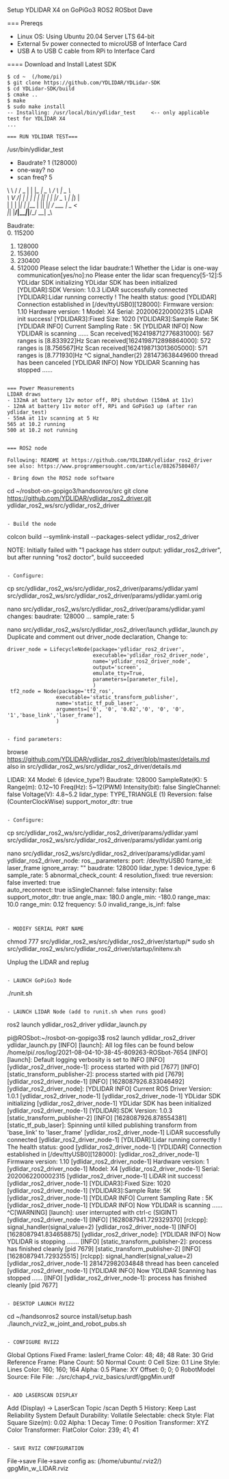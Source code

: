 Setup YDLIDAR X4 on GoPiGo3 ROS2 ROSbot Dave

=== Prereqs  
- Linux OS: Using Ubuntu 20.04 Server LTS 64-bit  
- External 5v power connected to microUSB of Interface Card  
- USB A to USB C cable from RPi to Interface Card  

==== Download and Install Latest SDK  
```
$ cd ~  (/home/pi)  
$ git clone https://github.com/YDLIDAR/YDLidar-SDK
$ cd YDLidar-SDK/build
$ cmake ..
$ make
$ sudo make install
-- Installing: /usr/local/bin/ydlidar_test     <-- only applicable test for YDLIDAR X4
...

=== RUN YDLIDAR TEST===  
```
/usr/bin/ydlidar_test
- Baudrate? 1 (128000)
- one-way? no
- scan freq? 5



\ \ / /  _ \| |   |_ _|  _ \  / \  |  _ \   
 \ V /| | | | |    | || | | |/ _ \ | |_) |  
  | | | |_| | |___ | || |_| / ___ \|  _ <  
  |_| |____/|_____|___|____/_/   \_\_| \_\  

Baudrate:  
0. 115200  
1. 128000
2. 153600
3. 230400
4. 512000
Please select the lidar baudrate:1
Whether the Lidar is one-way communication[yes/no]:no
Please enter the lidar scan frequency[5-12]:5
YDLidar SDK initializing
YDLidar SDK has been initialized
[YDLIDAR]:SDK Version: 1.0.3
LiDAR successfully connected
[YDLIDAR]:Lidar running correctly ! The health status: good
[YDLIDAR] Connection established in [/dev/ttyUSB0][128000]:
Firmware version: 1.10
Hardware version: 1
Model: X4
Serial: 2020062200002315
LiDAR init success!
[YDLIDAR3]:Fixed Size: 1020
[YDLIDAR3]:Sample Rate: 5K
[YDLIDAR INFO] Current Sampling Rate : 5K
[YDLIDAR INFO] Now YDLIDAR is scanning ......
Scan received[1624198712776831000]: 567 ranges is [8.833922]Hz
Scan received[1624198712898864000]: 572 ranges is [8.756567]Hz
Scan received[1624198713013605000]: 571 ranges is [8.771930]Hz
^C
signal_handler(2)
281473638449600 thread has been canceled
[YDLIDAR INFO] Now YDLIDAR Scanning has stopped ......

```

=== Power Measurements  
LIDAR draws   
- 132mA at battery 12v motor off, RPi shutdown (150mA at 11v)  
- 12mA at battery 11v motor off, RPi and GoPiGo3 up (after ran ydlidar_test)  
- 55mA at 11v scanning at 5 Hz  
565 at 10.2 running  
500 at 10.2 not running  


=== ROS2 node  

Following: README at https://github.com/YDLIDAR/ydlidar_ros2_driver  
see also: https://www.programmersought.com/article/88267580407/  

- Bring down the ROS2 node software  
```
cd ~/rosbot-on-gopigo3/handsonros/src
git clone https://github.com/YDLIDAR/ydlidar_ros2_driver.git ydlidar_ros2_ws/src/ydlidar_ros2_driver
```

- Build the node
```
colcon build --symlink-install --packages-select ydlidar_ros2_driver

NOTE: Initially failed with "1 package has stderr output: ydlidar_ros2_driver",  
      but after running "ros2 doctor", build succeeded
```

- Configure:
```
cp src/ydlidar_ros2_ws/src/ydlidar_ros2_driver/params/ydlidar.yaml src/ydlidar_ros2_ws/src/ydlidar_ros2_driver/params/ydlidar.yaml.orig

nano src/ydlidar_ros2_ws/src/ydlidar_ros2_driver/params/ydlidar.yaml
changes:
  baudrate: 128000
  ...
  sample_rate: 5


nano src/ydlidar_ros2_ws/src/ydlidar_ros2_driver/launch.ydlidar_launch.py
  Duplicate and comment out driver_node declaration,
  Change to: 

    driver_node = LifecycleNode(package='ydlidar_ros2_driver',
                                executable='ydlidar_ros2_driver_node',
                                name='ydlidar_ros2_driver_node',
                                output='screen',
                                emulate_tty=True,
                                parameters=[parameter_file],
                                )
     tf2_node = Node(package='tf2_ros',
                    executable='static_transform_publisher',
                    name='static_tf_pub_laser',
                    arguments=['0', '0', '0.02','0', '0', '0', '1','base_link','laser_frame'],
                    )

```

- find parameters:
```
browse https://github.com/YDLIDAR/ydlidar_ros2_driver/blob/master/details.md  
  also in src/ydlidar_ros2_ws/src/ydlidar_ros2_driver/details.md  


LIDAR: X4
Model: 6  (device_type?)
Baudrate: 128000
SampleRate(K): 5
Range(m): 0.12~10
Freq(Hz): 5~12(PWM)
Intensity(bit): false
SingleChannel: false
Voltage(V): 4.8~5.2
lidar_type: TYPE_TRIANGLE (1)
Reversion: false (CounterClockWise)
support_motor_dtr: true
```

- Configure:
```
cp src/ydlidar_ros2_ws/src/ydlidar_ros2_driver/params/ydlidar.yaml src/ydlidar_ros2_ws/src/ydlidar_ros2_driver/params/ydlidar.yaml.orig

nano src/ydlidar_ros2_ws/src/ydlidar_ros2_driver/params/ydlidar.yaml
ydlidar_ros2_driver_node:
  ros__parameters:
    port: /dev/ttyUSB0
    frame_id: laser_frame
    ignore_array: ""
    baudrate: 128000
    lidar_type: 1
    device_type: 6
    sample_rate: 5
    abnormal_check_count: 4
    resolution_fixed: true
    reversion: false
    inverted: true  
    auto_reconnect: true
    isSingleChannel: false
    intensity: false
    support_motor_dtr: true
    angle_max: 180.0
    angle_min: -180.0
    range_max: 10.0
    range_min: 0.12
    frequency: 5.0
    invalid_range_is_inf: false
```


- MODIFY SERIAL PORT NAME
```
chmod 777 src/ydlidar_ros2_ws/src/ydlidar_ros2_driver/startup/*
sudo sh src/ydlidar_ros2_ws/src/ydlidar_ros2_driver/startup/initenv.sh

Unplug the LIDAR and replug
```

- LAUNCH GoPiGo3 Node
```
./runit.sh
```

- LAUNCH LIDAR Node (add to runit.sh when runs good)
```
ros2 launch ydlidar_ros2_driver ydlidar_launch.py 

pi@ROSbot:~/rosbot-on-gopigo3$ ros2 launch ydlidar_ros2_driver ydlidar_launch.py 
[INFO] [launch]: All log files can be found below /home/pi/.ros/log/2021-08-04-10-38-45-809263-ROSbot-7654
[INFO] [launch]: Default logging verbosity is set to INFO
[INFO] [ydlidar_ros2_driver_node-1]: process started with pid [7677]
[INFO] [static_transform_publisher-2]: process started with pid [7679]
[ydlidar_ros2_driver_node-1] [INFO] [1628087926.833046492] [ydlidar_ros2_driver_node]: [YDLIDAR INFO] Current ROS Driver Version: 1.0.1
[ydlidar_ros2_driver_node-1] 
[ydlidar_ros2_driver_node-1] YDLidar SDK initializing
[ydlidar_ros2_driver_node-1] YDLidar SDK has been initialized
[ydlidar_ros2_driver_node-1] [YDLIDAR]:SDK Version: 1.0.3
[static_transform_publisher-2] [INFO] [1628087926.878554381] [static_tf_pub_laser]: Spinning until killed publishing transform from 'base_link' to 'laser_frame'
[ydlidar_ros2_driver_node-1] LiDAR successfully connected
[ydlidar_ros2_driver_node-1] [YDLIDAR]:Lidar running correctly ! The health status: good
[ydlidar_ros2_driver_node-1] [YDLIDAR] Connection established in [/dev/ttyUSB0][128000]:
[ydlidar_ros2_driver_node-1] Firmware version: 1.10
[ydlidar_ros2_driver_node-1] Hardware version: 1
[ydlidar_ros2_driver_node-1] Model: X4
[ydlidar_ros2_driver_node-1] Serial: 2020062200002315
[ydlidar_ros2_driver_node-1] LiDAR init success!
[ydlidar_ros2_driver_node-1] [YDLIDAR3]:Fixed Size: 1020
[ydlidar_ros2_driver_node-1] [YDLIDAR3]:Sample Rate: 5K
[ydlidar_ros2_driver_node-1] [YDLIDAR INFO] Current Sampling Rate : 5K
[ydlidar_ros2_driver_node-1] [YDLIDAR INFO] Now YDLIDAR is scanning ......
^C[WARNING] [launch]: user interrupted with ctrl-c (SIGINT)
[ydlidar_ros2_driver_node-1] [INFO] [1628087941.729329370] [rclcpp]: signal_handler(signal_value=2)
[ydlidar_ros2_driver_node-1] [INFO] [1628087941.834658875] [ydlidar_ros2_driver_node]: [YDLIDAR INFO] Now YDLIDAR is stopping .......
[INFO] [static_transform_publisher-2]: process has finished cleanly [pid 7679]
[static_transform_publisher-2] [INFO] [1628087941.729325515] [rclcpp]: signal_handler(signal_value=2)
[ydlidar_ros2_driver_node-1] 281472982034848 thread has been canceled
[ydlidar_ros2_driver_node-1] [YDLIDAR INFO] Now YDLIDAR Scanning has stopped ......
[INFO] [ydlidar_ros2_driver_node-1]: process has finished cleanly [pid 7677]


```

- DESKTOP LAUNCH RVIZ2
```
cd ~/handsonros2
source install/setup.bash
./launch_rviz2_w_joint_and_robot_pubs.sh
```

- CONFIGURE RVIZ2 
```
Global Options
  Fixed Frame: laslerl_frame
  Color: 48; 48; 48
  Rate: 30
Grid
  Reference Frame: <Fixed Frame>
  Plane Count: 50
  Normal Count: 0
  Cell Size: 0.1
  Line Style: Lines
  Color: 160; 160; 164
  Alpha: 0.5
  Plane: XY
  Offset: 0; 0; 0
RobotModel
  Source: File
  File: ../src/chap4_rviz_basics/urdf/gpgMin.urdf
```

- ADD LASERSCAN DISPLAY
```
Add (Display) -> LaserScan
  Topic /scan
  Depth 5
  History: Keep Last
  Reliability System Default
  Durability: Vollatile
  Selectable: check
  Style: Flat Square
  Size(m): 0.02
  Alpha: 1
  Decay Time: 0
  Position Transformer: XYZ
  Color Transformer: FlatColor
  Color: 239; 41; 41
```

- SAVE RVIZ CONFIGURATION
```
File->save
File->save config as: (/home/ubuntu/.rviz2/) gpgMin_w_LIDAR.rviz
```
